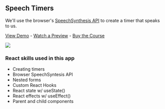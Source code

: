 ## Speech Timers

We'll use the browser's [SpeechSynthesis API](https://developer.mozilla.org/en-US/docs/Web/API/SpeechSynthesis) to create a timer that speaks to us.

[View Demo](https://4jfqj.csb.app/) - [Watch a Preview](https://learn.chrisoncode.io/courses/10-react-apps-series-a/348628-09-web-speech-and-timers/992042-00-web-speech-and-timers-preview) - [Buy the Course](https://MakeReactApps.com/?utm_source=github.com&utm_medium=readme)

[![](https://scotch-res.cloudinary.com/video/upload/vs_50,dl_200,e_loop/v1592352066/09_-_speech_soat2u.gif)](https://learn.chrisoncode.io/courses/10-react-apps-series-a/348628-09-web-speech-and-timers/992042-00-web-speech-and-timers-preview)

### React skills used in this app

- Creating timers
- Browser SpeechSyntesis API
- Nested forms
- Custom React Hooks
- React state w/ useState()
- React effects w/ useEffect()
- Parent and child components

